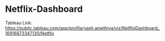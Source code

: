 # Netflix-Dashboard

Tableau Link: https://public.tableau.com/app/profile/yash.amethiya/viz/NetflixDashboard_16916873347130/Netflix

